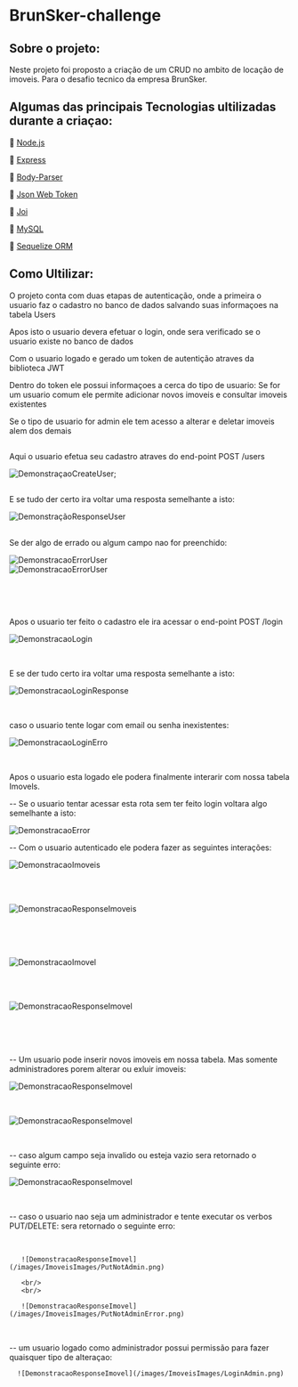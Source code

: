 # BrunSker-challenge

## Sobre o projeto: 

<p>Neste projeto foi proposto a criação de um CRUD no ambito de locação de imoveis. Para o desafio tecnico da empresa BrunSker. </p>

## Algumas das principais Tecnologias ultilizadas durante a criaçao:

<p>🔗 <a href="https://nodejs.org/pt-br/docs/" target="_blank">Node.js</a></p>
<p>🔗 <a href="https://expressjs.com/pt-br/" target="_blank">Express</a></p>
<p>🔗 <a href="https://www.npmjs.com/package/body-parser" target="_blank">Body-Parser</a></p>
<p>🔗 <a href="https://jwt.io/" target="_blank">Json Web Token</a></p>
<p>🔗 <a href="https://joi.dev/api/?v=17.5.0" target="_blank">Joi</a></p>
<p>🔗 <a href="https://www.mysql.com/" target="_blank">MySQL</a></p>
<p>🔗 <a href="https://sequelize.org/" target="_blank">Sequelize ORM</a></p>

##

## Como Ultilizar:

<p>O projeto conta com duas etapas de autenticação, onde a primeira o usuario faz o cadastro no banco de dados salvando suas informaçoes na tabela Users <p>
  <p>Apos isto o usuario devera efetuar o login, onde sera verificado se o usuario existe no banco de dados <p/>
  <p>Com o usuario logado e gerado um token de autentição atraves da biblioteca JWT <p/>
  
<p>Dentro do token ele possui informaçoes a cerca do tipo de usuario: Se for um usuario comum ele permite adicionar novos imoveis e consultar imoveis existentes </p>

<p>Se o tipo de usuario for admin ele tem acesso a alterar e deletar imoveis alem dos demais</p>

##
 
 Aqui o usuario efetua seu cadastro atraves do end-point POST /users
 
![DemonstraçaoCreateUser](/images/UserImages/UserCreate.png);

##

E se tudo der certo ira voltar uma resposta semelhante a isto:

![DemonstraçãoResponseUser](/images/UserImages/UserResponse.png)

##

Se der algo de errado ou algum campo nao for preenchido:

![DemonstracaoErrorUser](/images/UserImages/UserError.png)
<br/>
![DemonstracaoErrorUser](/images/UserImages/UserErrorP.png)

##

<br/>

<br/>


Apos o usuario ter feito o cadastro ele ira acessar o end-point POST /login

![DemonstracaoLogin](/images/LoginImages/Login.png)

<br/>

E se der tudo certo ira voltar uma resposta semelhante a isto: 

![DemonstracaoLoginResponse](/images/LoginImages/LoginResponse.png)

<br/>

caso o usuario tente logar com email ou senha inexistentes:

![DemonstracaoLoginErro](/images/LoginImages/LoginError.png)

<br/>

Apos o usuario esta logado ele podera finalmente interarir com nossa tabela Imovels.

  -- Se o usuario tentar acessar esta rota sem ter feito login voltara algo semelhante a isto:

![DemonstracaoError](/images/ImoveisImages/GetError.png)

  -- Com o usuario autenticado ele podera fazer as seguintes interações:
  
![DemonstracaoImoveis](/images/ImoveisImages/GetImoveis.png)

  <br/>
  <br/>
  
![DemonstracaoResponseImoveis](/images/ImoveisImages/GetResponse.png)

  <br/>
  <br/>
  <br/>
  
![DemonstracaoImovel](/images/ImoveisImages/GetIDImoveis.png)

  <br/>
  <br/>
  
![DemonstracaoResponseImovel](/images/ImoveisImages/GetIDResponse.png)

  <br/>
  <br/>
  <br/>

  -- Um usuario pode inserir novos imoveis em nossa tabela. Mas somente administradores porem alterar ou exluir imoveis:
  
![DemonstracaoResponseImovel](/images/ImoveisImages/PostImoveis.png)

  <br/>
  
![DemonstracaoResponseImovel](/images/ImoveisImages/PostResponse.png)

  <br/>

  -- caso algum campo seja invalido ou esteja vazio sera retornado o seguinte erro:
  
  ![DemonstracaoResponseImovel](/images/ImoveisImages/PostError.png)
  
   <br/>
   
  -- caso o usuario nao seja um administrador e tente executar os verbos PUT/DELETE: 
     sera retornado o seguinte erro:
     
   <br/>   
     
       ![DemonstracaoResponseImovel](/images/ImoveisImages/PutNotAdmin.png)
       
       <br/>
       <br/>  
       
       ![DemonstracaoResponseImovel](/images/ImoveisImages/PutNotAdminError.png)
     
   <br/> 

  -- um usuario logado como administrador possui permissão para fazer quaisquer tipo de alteraçao:
  
      ![DemonstracaoResponseImovel](/images/ImoveisImages/LoginAdmin.png)
      
   ##
   
   <br/>


